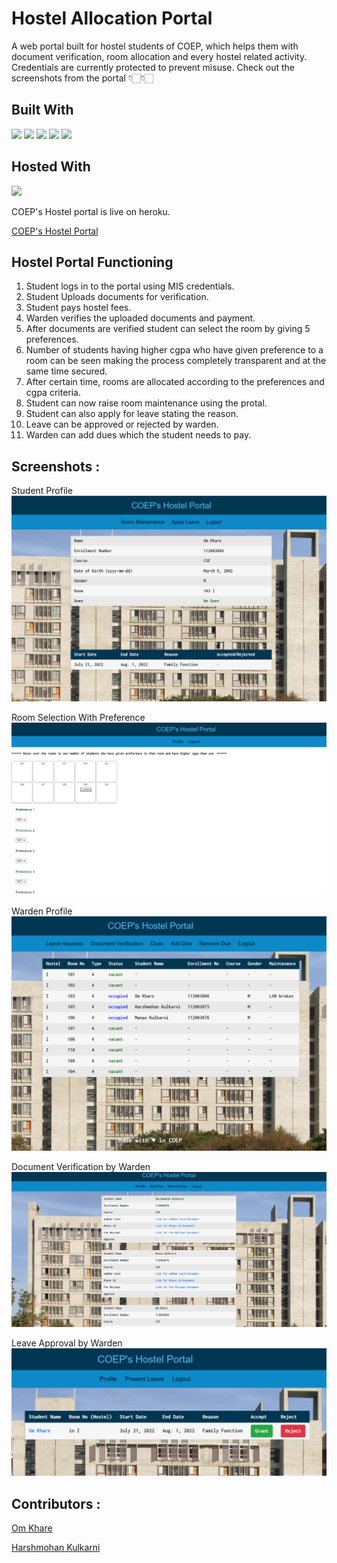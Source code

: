 # Hostel Allocation Portal
A web portal built for hostel students of COEP, which helps them with document verification, room allocation and every hostel related activity. </br>
Credentials are currently protected to prevent misuse. Check out the screenshots from the portal 👇🏻👇🏻

## Built With
<p float = "left">
<img src="https://img.shields.io/badge/Python-3776AB?style=for-the-badge&logo=python&logoColor=white"/>
<img src="https://img.shields.io/badge/Django-092E20?style=for-the-badge&logo=django&logoColor=white"/>
<img src="https://img.shields.io/badge/SQLite-07405E?style=for-the-badge&logo=sqlite&logoColor=white"/>
<img src="https://img.shields.io/badge/HTML-239120?style=for-the-badge&logo=html5&logoColor=white"/>
<img src="https://img.shields.io/badge/CSS-239120?&style=for-the-badge&logo=css3&logoColor=white"/>
</p>

## Hosted With
<p float = "left">
 <img src="https://img.shields.io/badge/Heroku-430098?style=for-the-badge&logo=heroku&logoColor=white"/>
</p>
<p>
  COEP's Hostel portal is live on heroku.
</p>
<p>
  <a href="https://hostelallocation.herokuapp.com/">COEP's Hostel Portal</a>
</p>


## Hostel Portal Functioning
1) Student logs in to the portal using MIS credentials.
2) Student Uploads documents for verification.
3) Student pays hostel fees.
4) Warden verifies the uploaded documents and payment.
5) After documents are verified student can select the room by giving 5 preferences.
6) Number of students having higher cgpa who have given preference to a room can be seen making the process completely transparent and at the same time secured. 
7) After certain time, rooms are allocated according to the preferences and cgpa criteria.
8) Student can now raise room maintenance using the protal.
9) Student can also apply for leave stating the reason.
10) Leave can be approved or rejected by warden.
11) Warden can add dues which the student needs to pay.


## Screenshots : 
Student Profile
![Student Profile](https://github.com/OmKhare/HostelAllocationPortal/blob/main/Screenshots/Student_Profile.png)

Room Selection With Preference
![Room Selection With Preference](https://github.com/OmKhare/HostelAllocationPortal/blob/main/Screenshots/Room_Selection_With_Preference.png)

Warden Profile
![Warden Profile](https://github.com/OmKhare/HostelAllocationPortal/blob/main/Screenshots/Accep_Reject_Leaves.png)

Document Verification by Warden
![Document Verification](https://github.com/OmKhare/HostelAllocationPortal/blob/main/Screenshots/Document_Verification_By_Warden.png)

Leave Approval by Warden
![Leave Approval by Warden](https://github.com/OmKhare/HostelAllocationPortal/blob/main/Screenshots/Screenshot%202022-07-21%20232204.png)

## Contributors : 
<a href="https://github.com/OmKhare">Om Khare</a>

<a href="https://github.com/harshmohan07">Harshmohan Kulkarni</a>
